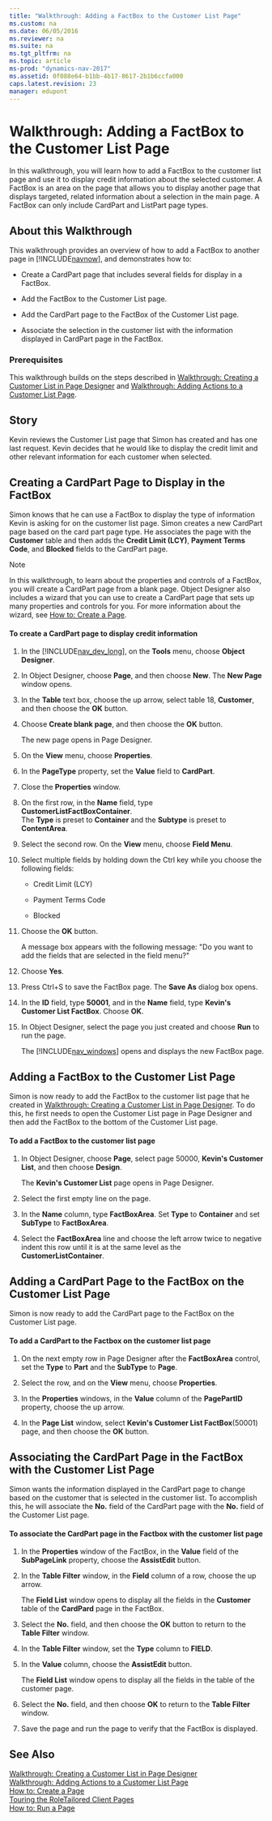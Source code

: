 ```yaml
---
title: "Walkthrough: Adding a FactBox to the Customer List Page"
ms.custom: na
ms.date: 06/05/2016
ms.reviewer: na
ms.suite: na
ms.tgt_pltfrm: na
ms.topic: article
ms-prod: "dynamics-nav-2017"
ms.assetid: 0f088e64-b1bb-4b17-8617-2b1b6ccfa000
caps.latest.revision: 23
manager: edupont
---
```

# Walkthrough: Adding a FactBox to the Customer List Page
In this walkthrough, you will learn how to add a FactBox to the customer list page and use it to display credit information about the selected customer. A FactBox is an area on the page that allows you to display another page that displays targeted, related information about a selection in the main page. A FactBox can only include CardPart and ListPart page types.  
  
## About this Walkthrough  
 This walkthrough provides an overview of how to add a FactBox to another page in [!INCLUDE[navnow](includes/navnow_md.md)], and demonstrates how to:  
  
-   Create a CardPart page that includes several fields for display in a FactBox.  
  
-   Add the FactBox to the Customer List page.  
  
-   Add the CardPart page to the FactBox of the Customer List page.  
  
-   Associate the selection in the customer list with the information displayed in CardPart page in the FactBox.  
  
### Prerequisites  
 This walkthrough builds on the steps described in [Walkthrough: Creating a Customer List in Page Designer](Walkthrough:%20Creating%20a%20Customer%20List%20in%20Page%20Designer.md) and [Walkthrough: Adding Actions to a Customer List Page](Walkthrough:%20Adding%20Actions%20to%20a%20Customer%20List%20Page.md).  
  
## Story  
 Kevin reviews the Customer List page that Simon has created and has one last request. Kevin decides that he would like to display the credit limit and other relevant information for each customer when selected.  
  
## Creating a CardPart Page to Display in the FactBox  
 Simon knows that he can use a FactBox to display the type of information Kevin is asking for on the customer list page. Simon creates a new CardPart page based on the card part page type. He associates the page with the **Customer** table and then adds the **Credit Limit \(LCY\)**, **Payment Terms Code**, and **Blocked** fields to the CardPart page.  
  
> [!NOTE]  
>  In this walkthrough, to learn about the properties and controls of a FactBox, you will create a CardPart page from a blank page. Object Designer also includes a wizard that you can use to create a CardPart page that sets up many properties and controls for you. For more information about the wizard, see [How to: Create a Page](How%20to:%20Create%20a%20Page.md).  
  
#### To create a CardPart page to display credit information  
  
1.  In the [!INCLUDE[nav_dev_long](includes/nav_dev_long_md.md)], on the **Tools** menu, choose **Object Designer**.  
  
2.  In Object Designer, choose **Page**, and then choose **New**. The **New Page** window opens.  
  
3.  In the **Table** text box, choose the up arrow, select table 18, **Customer**, and then choose the **OK** button.  
  
4.  Choose **Create blank page**, and then choose the **OK** button.  
  
     The new page opens in Page Designer.  
  
5.  On the **View** menu, choose **Properties**.  
  
6.  In the **PageType** property, set the **Value** field to **CardPart**.  
  
7.  Close the **Properties** window.  
  
8.  On the first row, in the **Name** field, type **CustomerListFactBoxContainer**.   
    The **Type** is preset to **Container** and the **Subtype** is preset to **ContentArea**.  
  
9. Select the second row. On the **View** menu, choose **Field Menu**.  
  
10. Select multiple fields by holding down the Ctrl key while you choose the following fields:  
  
    -   Credit Limit \(LCY\)  
  
    -   Payment Terms Code  
  
    -   Blocked  
  
11. Choose the **OK** button.  
  
     A message box appears with the following message: "Do you want to add the fields that are selected in the field menu?"  
  
12. Choose **Yes**.  
  
13. Press Ctrl+S to save the FactBox page. The **Save As** dialog box opens.  
  
14. In the **ID** field, type **50001**, and in the **Name** field, type **Kevin's Customer List FactBox**. Choose **OK**.  
  
15. In Object Designer, select the page you just created and choose **Run** to run the page.  
  
     The [!INCLUDE[nav_windows](includes/nav_windows_md.md)] opens and displays the new FactBox page.  
  
## Adding a FactBox to the Customer List Page  
 Simon is now ready to add the FactBox to the customer list page that he created in [Walkthrough: Creating a Customer List in Page Designer](Walkthrough:%20Creating%20a%20Customer%20List%20in%20Page%20Designer.md). To do this, he first needs to open the Customer List page in Page Designer and then add the FactBox to the bottom of the Customer List page.  
  
#### To add a FactBox to the customer list page  
  
1.  In Object Designer, choose **Page**, select page 50000, **Kevin's Customer List**, and then choose **Design**.  
  
     The **Kevin's Customer List** page opens in Page Designer.  
  
2.  Select the first empty line on the page.  
  
3.  In the **Name** column, type **FactBoxArea**. Set **Type** to **Container** and set **SubType** to **FactBoxArea**.  
  
4.  Select the **FactBoxArea** line and choose the left arrow twice to negative indent this row until it is at the same level as the **CustomerListContainer**.  
  
## Adding a CardPart Page to the FactBox on the Customer List Page  
 Simon is now ready to add the CardPart page to the FactBox on the Customer List page.  
  
#### To add a CardPart to the Factbox on the customer list page  
  
1.  On the next empty row in Page Designer after the **FactBoxArea** control, set the **Type** to **Part** and the **SubType** to **Page**.  
  
2.  Select the row, and on the **View** menu, choose **Properties**.  
  
3.  In the **Properties** windows, in the **Value** column of the **PagePartID** property, choose the up arrow.  
  
4.  In the **Page List** window, select **Kevin's Customer List FactBox**\(50001\) page, and then choose the **OK** button.  
  
## Associating the CardPart Page in the FactBox with the Customer List Page  
 Simon wants the information displayed in the CardPart page to change based on the customer that is selected in the customer list. To accomplish this, he will associate the **No.** field of the CardPart page with the **No.** field of the Customer List page.  
  
#### To associate the CardPart page in the Factbox with the customer list page  
  
1.  In the **Properties** window of the FactBox, in the **Value** field of the **SubPageLink** property, choose the **AssistEdit** button.  
  
2.  In the **Table Filter** window, in the **Field** column of a row, choose the up arrow.  
  
     The **Field List** window opens to display all the fields in the **Customer** table of the **CardPard** page in the FactBox.  
  
3.  Select the **No.** field, and then choose the **OK** button to return to the **Table Filter** window.  
  
4.  In the **Table Filter** window, set the **Type** column to **FIELD**.  
  
5.  In the **Value**  column, choose the **AssistEdit** button.  
  
     The **Field List** window opens to display all the fields in the table of the customer page.  
  
6.  Select the **No.** field, and then choose **OK** to return to the **Table Filter** window.  
  
7.  Save the page and run the page to verify that the FactBox is displayed.  
  
## See Also  
 [Walkthrough: Creating a Customer List in Page Designer](Walkthrough:%20Creating%20a%20Customer%20List%20in%20Page%20Designer.md)   
 [Walkthrough: Adding Actions to a Customer List Page](Walkthrough:%20Adding%20Actions%20to%20a%20Customer%20List%20Page.md)   
 [How to: Create a Page](How%20to:%20Create%20a%20Page.md)   
 [Touring the RoleTailored Client Pages](Touring-the-RoleTailored-Client-Pages.md)   
 [How to: Run a Page](How%20to:%20Run%20a%20Page.md)